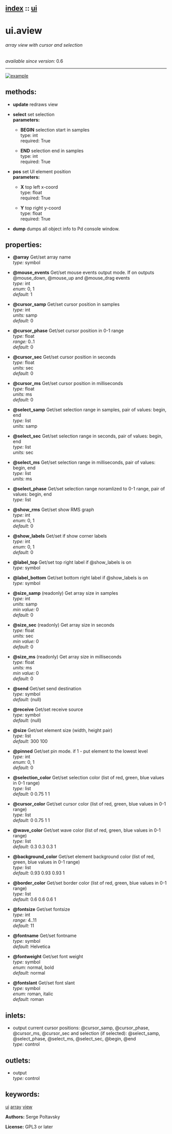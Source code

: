 [index](index.html) :: [ui](category_ui.html)
---

# ui.aview

###### array view with cursor and selection

*available since version:* 0.6

---




[![example](../examples/img/ui.aview.jpg)](../examples/pd/ui.aview.pd)





## methods:

* **update**
redraws view<br>

* **select**
set selection<br>
  __parameters:__
  - **BEGIN** selection start in samples<br>
    type: int <br>
    required: True <br>

  - **END** selection end in samples<br>
    type: int <br>
    required: True <br>

* **pos**
set UI element position<br>
  __parameters:__
  - **X** top left x-coord<br>
    type: float <br>
    required: True <br>

  - **Y** top right y-coord<br>
    type: float <br>
    required: True <br>

* **dump**
dumps all object info to Pd console window.<br>




## properties:

* **@array** 
Get/set array name<br>
_type:_ symbol<br>

* **@mouse_events** 
Get/set mouse events output mode. If on outputs @mouse_down, @mouse_up and @mouse_drag
events<br>
_type:_ int<br>
_enum:_ 0, 1<br>
_default:_ 1<br>

* **@cursor_samp** 
Get/set cursor position in samples<br>
_type:_ int<br>
_units:_ samp<br>
_default:_ 0<br>

* **@cursor_phase** 
Get/set cursor position in 0-1 range<br>
_type:_ float<br>
_range:_ 0..1<br>
_default:_ 0<br>

* **@cursor_sec** 
Get/set cursor position in seconds<br>
_type:_ float<br>
_units:_ sec<br>
_default:_ 0<br>

* **@cursor_ms** 
Get/set cursor position in milliseconds<br>
_type:_ float<br>
_units:_ ms<br>
_default:_ 0<br>

* **@select_samp** 
Get/set selection range in samples, pair of values: begin, end<br>
_type:_ list<br>
_units:_ samp<br>

* **@select_sec** 
Get/set selection range in seconds, pair of values: begin, end<br>
_type:_ list<br>
_units:_ sec<br>

* **@select_ms** 
Get/set selection range in milliseconds, pair of values: begin, end<br>
_type:_ list<br>
_units:_ ms<br>

* **@select_phase** 
Get/set selection range noramlized to 0-1 range, pair of values: begin, end<br>
_type:_ list<br>

* **@show_rms** 
Get/set show RMS graph<br>
_type:_ int<br>
_enum:_ 0, 1<br>
_default:_ 0<br>

* **@show_labels** 
Get/set if show corner labels<br>
_type:_ int<br>
_enum:_ 0, 1<br>
_default:_ 0<br>

* **@label_top** 
Get/set top right label if @show_labels is on<br>
_type:_ symbol<br>

* **@label_bottom** 
Get/set bottom right label if @show_labels is on<br>
_type:_ symbol<br>

* **@size_samp** (readonly)
Get array size in samples<br>
_type:_ int<br>
_units:_ samp<br>
_min value:_ 0<br>
_default:_ 0<br>

* **@size_sec** (readonly)
Get array size in seconds<br>
_type:_ float<br>
_units:_ sec<br>
_min value:_ 0<br>
_default:_ 0<br>

* **@size_ms** (readonly)
Get array size in milliseconds<br>
_type:_ float<br>
_units:_ ms<br>
_min value:_ 0<br>
_default:_ 0<br>

* **@send** 
Get/set send destination<br>
_type:_ symbol<br>
_default:_ (null)<br>

* **@receive** 
Get/set receive source<br>
_type:_ symbol<br>
_default:_ (null)<br>

* **@size** 
Get/set element size (width, height pair)<br>
_type:_ list<br>
_default:_ 300 100<br>

* **@pinned** 
Get/set pin mode. if 1 - put element to the lowest level<br>
_type:_ int<br>
_enum:_ 0, 1<br>
_default:_ 0<br>

* **@selection_color** 
Get/set selection color (list of red, green, blue values in 0-1 range)<br>
_type:_ list<br>
_default:_ 0 0.75 1 1<br>

* **@cursor_color** 
Get/set cursor color (list of red, green, blue values in 0-1 range)<br>
_type:_ list<br>
_default:_ 0 0.75 1 1<br>

* **@wave_color** 
Get/set wave color (list of red, green, blue values in 0-1 range)<br>
_type:_ list<br>
_default:_ 0.3 0.3 0.3 1<br>

* **@background_color** 
Get/set element background color (list of red, green, blue values in 0-1 range)<br>
_type:_ list<br>
_default:_ 0.93 0.93 0.93 1<br>

* **@border_color** 
Get/set border color (list of red, green, blue values in 0-1 range)<br>
_type:_ list<br>
_default:_ 0.6 0.6 0.6 1<br>

* **@fontsize** 
Get/set fontsize<br>
_type:_ int<br>
_range:_ 4..11<br>
_default:_ 11<br>

* **@fontname** 
Get/set fontname<br>
_type:_ symbol<br>
_default:_ Helvetica<br>

* **@fontweight** 
Get/set font weight<br>
_type:_ symbol<br>
_enum:_ normal, bold<br>
_default:_ normal<br>

* **@fontslant** 
Get/set font slant<br>
_type:_ symbol<br>
_enum:_ roman, italic<br>
_default:_ roman<br>



## inlets:

* output current cursor positions: @cursor_samp, @cursor_phase, @cursor_ms, @cursor_sec and selection (if selected): @select_samp, @select_phase, @select_ms, @select_sec, @begin, @end<br>
_type:_ control



## outlets:

* output<br>
_type:_ control



## keywords:

[ui](keywords/ui.html)
[array](keywords/array.html)
[view](keywords/view.html)






**Authors:** Serge Poltavsky




**License:** GPL3 or later





